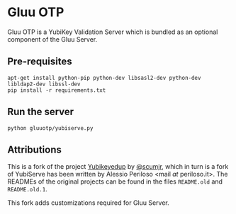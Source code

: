 # Gluu OTP

Gluu OTP is a YubiKey Validation Server which is bundled as an optional component of the Gluu Server.

## Pre-requisites

```
apt-get install python-pip python-dev libsasl2-dev python-dev libldap2-dev libssl-dev
pip install -r requirements.txt
```

## Run the server

```
python gluuotp/yubiserve.py
```

## Attributions

This is a fork of the project [Yubikeyedup](https://github.com/scumjr/yubikeyedup) by [@scumjr](https://github.com/scumjr), which in turn is a fork of YubiServe has been written by Alessio Periloso \<mail *at* periloso.it\>. The READMEs of the original projects can be found in the files `README.old` and `README.old.1`.

This fork adds customizations required for Gluu Server.
